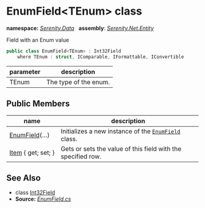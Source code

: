 # EnumField&lt;TEnum&gt; class
**namespace:** *[Serenity.Data](../README.md#serenity.data-namespace)*   **assembly**: *[Serenity.Net.Entity](../README.md)*

Field with an Enum value

```csharp
public class EnumField<TEnum> : Int32Field
    where TEnum : struct, IComparable, IFormattable, IConvertible
```

| parameter | description |
| --- | --- |
| TEnum | The type of the enum. |

## Public Members

| name | description |
| --- | --- |
| [EnumField](EnumField-1/EnumField.md)(…) | Initializes a new instance of the [`EnumField`](EnumField-1.md) class. |
| [Item](EnumField-1/Item.md) { get; set; } | Gets or sets the value of this field with the specified row. |

## See Also

* class [Int32Field](Int32Field.md)
* **Source:** *[EnumField.cs](https://github.com/serenity-is/Serenity/blob/master/src/Serenity.Net.Entity/FieldTypes/EnumField.cs)*